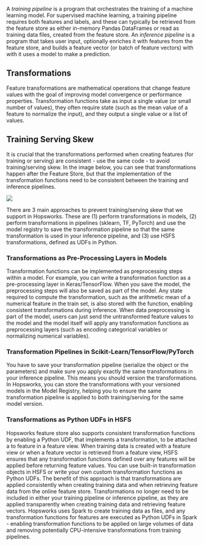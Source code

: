 A *training pipeline* is a program that orchestrates the training of a machine learning model. For supervised machine learning, a training pipeline requires both features and labels, and these can typically be retrieved from the feature store as either in-memory Pandas DataFrames or read as training data files, created from the feature store. An *inference pipeline* is a program that takes user input, optionally enriches it with features from the feature store, and builds a feature vector (or batch of feature vectors) with with it uses a model to make a prediction.


## Transformations
Feature transformations are mathematical operations that change feature values with the goal of improving model convergence or performance properties. Transformation functions take as input a single value (or small number of values), they often require state (such as the mean value of a feature to normalize the input), and they output a single value or a list of values.

## Training Serving Skew

It is crucial that the transformations performed when creating features (for training or serving) are consistent - use the same code - to avoid training/serving skew. In the image below, you can see that transformations happen after the Feature Store, but that the implementation of the transformation functions need to be consistent between the training and inference pipelines. 

<img src="../../../../assets/images/concepts/fs/no-training-serving-skew.svg">

There are 3 main approaches to prevent training/serving skew that we support in Hopsworks. These are (1) perform transformations in models, (2) perform transformations in pipelines (sklearn, TF, PyTorch) and use the model registry to save the transformation pipeline so that the same transformation is used in your inference pipeline, and (3) use HSFS transformations, defined as UDFs in Python.


### Transformations as Pre-Processing Layers in Models

Transformation functions can be implemented as preprocessing steps within a model. For example, you can write a transformation function as a pre-processing layer in Keras/TensorFlow. When you save the model, the preprocessing steps will also be saved as part of the model. Any state required to compute the transformation, such as the arithmetic mean of a numerical feature in the train set, is also stored with the function, enabling consistent transformations during inference.  When data preprocessing is part of the model, users can just send the untransformed feature values to the model and the model itself will apply any transformation functions as preprocessing layers (such as encoding categorical variables or normalizing numerical variables).


### Transformation Pipelines in Scikit-Learn/TensorFlow/PyTorch

You have to save your transformation pipeline (serialize the object or the parameters) and make sure you apply exactly the same transformations in your inference pipeline. This means you should version the transformations. In Hopsworks, you can store the transformations with your versioned models in the Model Registry, helping you to ensure the same transformation pipeline is applied to both training/serving for the same model version.

### Transformations as Python UDFs in HSFS

Hopsworks feature store also supports consistent transformation functions by enabling a Python UDF, that implements a transformation, to be attached a to feature in a feature view. When training data is created with a feature view or when a feature vector is retrieved from a feature view, HSFS ensures that any transformation functions defined over any features will be applied before returning feature values. You can use built-in transformation objects in HSFS or write your own custom transformation functions as Python UDFs. The benefit of this approach is that transformations are applied consistently when creating training data and when retrieving feature data from the online feature store. Transformations no longer need to be included in either your training pipeline or inference pipeline, as they are applied transparently when creating training data and retrieving feature vectors. Hopsworks uses Spark to create training data as files, and any transformation functions for features are executed as Python UDFs in Spark - enabling transformation functions to be applied on large volumes of data and removing potentially CPU-intensive transformations from training pipelines.
